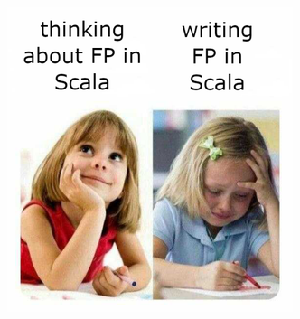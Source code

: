 ![Functional Programming In Scala](https://github.com/barryoneill/barryoneill/raw/master/fpinscala.png)
